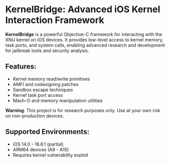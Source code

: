 # KernelBridge: Advanced iOS Kernel Interaction Framework

**KernelBridge** is a powerful Objective-C framework for interacting with the XNU kernel on iOS devices. It provides low-level access to kernel memory, task ports, and system calls, enabling advanced research and development for jailbreak tools and security analysis.

## Features:
- Kernel memory read/write primitives
- AMFI and codesigning patches
- Sandbox escape techniques
- Kernel task port access
- Mach-O and memory manipulation utilities

**Warning**: This project is for research purposes only. Use at your own risk on non-production devices.

## Supported Environments:
- iOS 14.0 - 16.6.1 (partial)
- ARM64 devices (A9 - A15)
- Requires kernel vulnerability exploit
